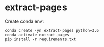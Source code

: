 # extract-pages

Create conda env:
```
conda create -yn extract-pages python=3.6
conda activate extract-pages
pip install -r requirements.txt
```
